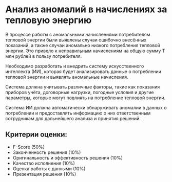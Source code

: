 # Анализ аномалий в начислениях за тепловую энергию

В процессе работы с аномальными начислениями потребителям тепловой энергии были выявлены случаи ошибочно внесённых показаний, а также случаи аномально низкого потребления тепловой энергии. Это привело к неправильным начислениям на общую сумму T млн рублей в пользу потребителя. 

Необходимо разработать и внедрить систему искусственного интеллекта (ИИ), которая будет анализировать данные о потреблении тепловой энергии и выявлять аномальные начисления. 

Система должна учитывать различные факторы, такие как показания приборов учёта, договорные нагрузки, погодные условия и другие параметры, которые могут повлиять на потребление тепловой энергии. 

Система ИИ должна автоматически обнаруживать аномалии в данных о потреблении и предоставлять информацию о них ответственным сотрудникам для дальнейшего анализа и принятия решений.

## Критерии оценки:

* F-Score (50%) 
* Законченность решения (10%) 
* Оригинальность и эффективность решения (10%) 
* Качество исполнения (10%) 
* Оценка работы с данными (10%) 
* Презентация решения (10%)
